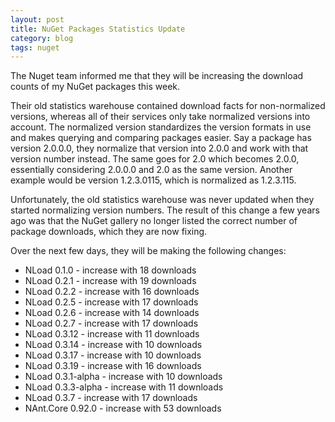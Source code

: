 ```yaml
---
layout: post
title: NuGet Packages Statistics Update
category: blog
tags: nuget
---
```

The Nuget team informed me that they will be increasing the download counts of my NuGet packages this week. 

Their old statistics warehouse contained download facts for non-normalized versions, whereas all of their services only take normalized versions into account. The normalized version standardizes the version formats in use and makes querying and comparing packages easier. Say a package has version 2.0.0.0, they normalize that version into 2.0.0 and work with that version number instead. The same goes for 2.0 which becomes 2.0.0, essentially considering 2.0.0.0 and 2.0 as the same version. Another example would be version 1.2.3.0115, which is normalized as 1.2.3.115.

Unfortunately, the old statistics warehouse was never updated when they started normalizing version numbers. The result of this change a few years ago was that the NuGet gallery no longer listed the correct number of package downloads, which they are now fixing.

Over the next few days, they will be making the following changes:

- NLoad 0.1.0 - increase with 18 downloads
- NLoad 0.2.1 - increase with 19 downloads
- NLoad 0.2.2 - increase with 16 downloads
- NLoad 0.2.5 - increase with 17 downloads
- NLoad 0.2.6 - increase with 14 downloads
- NLoad 0.2.7 - increase with 17 downloads
- NLoad 0.3.12 - increase with 11 downloads
- NLoad 0.3.14 - increase with 10 downloads
- NLoad 0.3.17 - increase with 10 downloads
- NLoad 0.3.19 - increase with 16 downloads
- NLoad 0.3.1-alpha - increase with 10 downloads
- NLoad 0.3.3-alpha - increase with 11 downloads
- NLoad 0.3.7 - increase with 17 downloads
- NAnt.Core 0.92.0 - increase with 53 downloads

